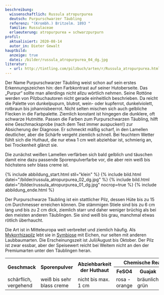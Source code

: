 ```yaml
---
beschreibung:
  wissenschaftlich: Russula atropurpurea
  deutsch: Purpurschwarzer Täubling
  referenz: "(Krombh.) Britzelm. 1893 "
  familie: Russulaceae
  erlaeuterung: atropurpurea = schwarzpurpurn
profil:
  aktualisiert: 2020-08-14
  autor_in: Dieter Gewalt
hauptbild:
  anzeige: true
  datei: /bilder/russula_atropurpurea_04_dg.jpg
literatur:
  - url: http://tintling.com/pilzbuch/arten/r/Russula_atropurpurea.html
---
```

Der Name Purpurschwarzer Täubling weist schon auf sein erstes Erkennungszeichen hin: den Farbkontrast auf seiner Hutoberseite. Das „Purpur“ sollte man allerdings nicht allzu wörtlich nehmen. Seine Rottöne werden von Pilzbuchautoren nicht gerade einheitlich beschrieben. Da reicht die Palette von dunkelpupurn, blutrot, wein- oder kupferrot, dunkelviolett, rotbraun bis johannisbeerrot. Nicht selten mischen sich auch gelbliche Flecken in die Farbpalette. Ziemlich konstant ist hingegen die dunklere, oft schwarze Hutmitte. Passen die Farben zum Purpurschwarzen Täubling, hilft eine Geschmacksprobe (nach dem Test immer auspucken!) zur Absicherung der Diagnose. Er schmeckt mäßig scharf, in den Lamellen deutlicher, aber die Schärfe vergeht ziemlich schnell. Bei feuchtem Wetter fühlt sich die Huthaut, die nur etwa 1 cm weit abziehbar ist, schmierig an, bei Trockenheit glänzt sie.

Die zunächst weißen Lamellen verfärben sich bald gelblich und täuschen damit eine dazu passende Sporenpulverfarbe vor, die aber rein weiß bis höchstens sehr blass creme ist.

{% include abbildung_start.html stil="klein" %}
{% include bild.html datei="/bilder/russula_atropurpurea_02_dg.jpg" %}
{% include bild.html datei="/bilder/russula_atropurpurea_01_dg.jpg" nocrop=true %}
{% include abbildung_ende.html %}

Der Purpurschwarze Täubling ist ein stattlicher Pilz, dessen Hüte bis zu 15 cm Durchmesser erreichen können. Die stämmigen Stiele sind bis zu 6 cm lang und bis zu 2 cm dick, ziemlich starr und daher weniger brüchig als bei den meisten anderen Täublingen. Sie sind weiß bis grau, manchmal etwas rötlich überhaucht.

Die Art ist in Mitteleuropa weit verbreitet und ziemlich häufig. Als [Mykorrhizapilz](Mykorrhiza "Glossar") lebt sie in [Symbiose](<Symbiose "Glossar">) mit Eichen, nur selten mit anderen Laubbaumarten. Die Erscheinungszeit ist Juli/August bis Oktober. Der Pilz ist zwar essbar, aber der Speisewert reicht bei Weitem nicht an den der Premiumarten unter den Täublingen heran.

<div class="table-responsive">
  <table class="table taeubling">
    <tr>
      <th rowspan="2">Geschmack</th>
      <th rowspan="2">Sporenpulver</th>
      <th rowspan="2">Abziehbarkeit der Huthaut</th>
      <th colspan="3" class="text-center">Chemische Reaktion</th>
    </tr>
    <tr>
      <th>FeSO4</th>
      <th>Guajak</th>
      <th>Phenol</th>
    </tr>
    <tr>
      <td>schärflich, vergehend</td>
      <td>weiß bis sehr blass creme</td>
      <td>nicht bis max. 1 cm</td>
      <td>rosa - orange</td>
      <td>bräunlich grün</td>
      <td>hell rosa</td>    
    </tr>
  </table>
</div>